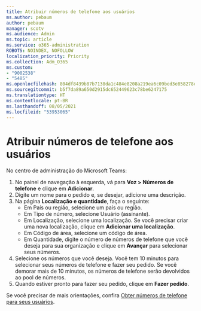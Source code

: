 ```yaml
---
title: Atribuir números de telefone aos usuários
ms.author: pebaum
author: pebaum
manager: scotv
ms.audience: Admin
ms.topic: article
ms.service: o365-administration
ROBOTS: NOINDEX, NOFOLLOW
localization_priority: Priority
ms.collection: Adm_O365
ms.custom:
- "9002538"
- "5485"
ms.openlocfilehash: 804df8439b87b7138da1c484e8208a219ea6c09bed3e858278e4334c0c6612cb
ms.sourcegitcommit: b5f7da89a650d2915dc652449623c78be6247175
ms.translationtype: HT
ms.contentlocale: pt-BR
ms.lasthandoff: 08/05/2021
ms.locfileid: "53953065"
---
```

# <a name="adding-phone-numbers-to-users"></a>Atribuir números de telefone aos usuários

No centro de administração do Microsoft Teams:

1. No painel de navegação à esquerda, vá para **Voz > Números de telefone** e clique em **Adicionar**.
2. Digite um nome para o pedido e, se desejar, adicione uma descrição.
3. Na página **Localização e quantidade**, faça o seguinte:
    - Em País ou região, selecione um país ou região.
    - Em Tipo de número, selecione Usuário (assinante).
    - Em Localização, selecione uma localização. Se você precisar criar uma nova localização, clique em **Adicionar uma localização**.
    - Em Código de área, selecione um código de área.
    - Em Quantidade, digite o número de números de telefone que você deseja para sua organização e clique em **Avançar** para selecionar seus números.
4. Selecione os números que você deseja. Você tem 10 minutos para selecionar seus números de telefone e fazer seu pedido. Se você demorar mais de 10 minutos, os números de telefone serão devolvidos ao pool de números.
5. Quando estiver pronto para fazer seu pedido, clique em **Fazer pedido**.

Se você precisar de mais orientações, confira [Obter números de telefone para seus usuários](https://docs.microsoft.com/microsoftteams/getting-phone-numbers-for-your-users).
